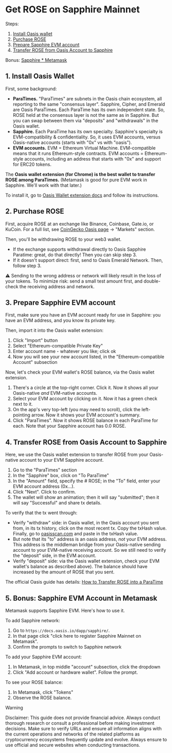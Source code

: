 # Get ROSE on Sapphire Mainnet

Steps:

1. [Install Oasis wallet](#1-install-oasis-wallet)
2. [Purchase ROSE](#2-purchase-rose)
3. [Prepare Sapphire EVM account](#3-prepare-sapphire-evm-account)
4. [Transfer ROSE from Oasis Account to Sapphire](#4-transfer-rose-from-oasis-account-to-sapphire)

Bonus: [Sapphire \* Metamask](#5-bonus-sapphire-evm-account-in-metamask)

## 1. Install Oasis Wallet

First, some background:

- **ParaTimes.** "ParaTimes" are subnets in the Oasis chain ecosystem, all reporting to the same "consensus layer". Sapphire, Cipher, and Emerald are Oasis ParaTimes. Each ParaTime has its own independent state. So, ROSE held at the consensus layer is not the same as in Sapphire. But you can swap between them via "deposits" and "withdrawals" in the Oasis wallet.
- **Sapphire.** Each ParaTime has its own specialty. Sapphire's specialty is EVM-compatibility & confidentiality. So, it uses EVM accounts, versus Oasis-native accounts (starts with "0x" vs with "oasis").
- **EVM accounts.** EVM = Ethereum Virtual Machine. EVM-compatible means that it runs Ethereum-style contracts. EVM accounts = Ethereum-style accounts, including an address that starts with "0x" and support for ERC20 tokens.

The **Oasis wallet extension (for Chrome) is the best wallet to transfer ROSE among ParaTimes.** (Metamask is good for pure EVM work in Sapphire. We'll work with that later.)

To install it, go to [Oasis Wallet extension docs](https://docs.oasis.io/general/manage-tokens/oasis-wallets/browser-extension/#install-the-oasis-wallet-via-chrome-web-store) and follow its instructions.

## 2. Purchase ROSE

First, acquire ROSE at an exchange like Binance, Coinbase, Gate.io, or KuCoin. For a full list, see [CoinGecko Oasis page](https://www.coingecko.com/en/coins/oasis-network) -> "Markets" section.

Then, you'll be withdrawing ROSE to your web3 wallet.

- If the exchange supports withdrawal directly to Oasis Sapphire Paratime: great, do that directly! Then you can skip step 3.
- If it doesn't support direct: first, send to Oasis Emerald Network. Then, follow step 3.

⚠️ Sending to the wrong address or network will likely result in the loss of your tokens. To minimize risk: send a small test amount first, and double-check the receiving address and network.

## 3. Prepare Sapphire EVM account

First, make sure you have an EVM account ready for use in Sapphire: you have an EVM address, and you know its private key.

Then, import it into the Oasis wallet extension:

1. Click "Import" button
2. Select "Ethereum-compatible Private Key"
3. Enter account name - whatever you like; click ok
4. Now you will see your new account listed, in the "Ethereum-compatible Account" subsection

Now, let's check your EVM wallet's ROSE balance, via the Oasis wallet extension.

1. There's a circle at the top-right corner. Click it. Now it shows all your Oasis-native _and_ EVM-native accounts.
2. Select your EVM account by clicking on it. Now it has a green check next to it.
3. On the app's very top-left (you may need to scroll), click the left-pointing arrow. Now it shows your EVM account's summary.
4. Click "ParaTimes". Now it shows ROSE balance in each ParaTime for each. Note that your Sapphire account has 0.0 ROSE.

## 4. Transfer ROSE from Oasis Account to Sapphire

Here, we use the Oasis wallet extension to transfer ROSE from your Oasis-native account to your EVM Sapphire account.

1. Go to the "ParaTimes" section
2. In the "Sapphire" box, click on "To ParaTime"
3. In the "Amount" field, specify the # ROSE; in the "To" field, enter your EVM account address (0x...).
4. Click "Next". Click to confirm.
5. The wallet will show an animation; then it will say "submitted"; then it will say "Successful" and share tx details.

To verify that the tx went through:

- Verify "withdraw" side: in Oasis wallet, in the Oasis account you sent from, in its tx history, click on the most recent tx. Copy the txHash value. Finally, go to [oasisscan.com](https://www.oasisscan.com/) and paste in the txHash value.
- But note that its "to" address is an oasis address, _not_ your EVM address. This address is the middleman bridge from your Oasis-native sending account to your EVM-native receiving account. So we still need to verify the "deposit" side, in the EVM account.
- Verify "deposit" side: via the Oasis wallet extension, check your EVM wallet's balance as described above). The balance should have increased by the amount of ROSE that you sent.

The official Oasis guide has details: [How to Transfer ROSE into a ParaTime](https://docs.oasis.io/general/manage-tokens/how-to-transfer-rose-into-paratime)

## 5. Bonus: Sapphire EVM Account in Metamask

Metamask supports Sapphire EVM. Here's how to use it.

To add Sapphire network:

1. Go to `https://docs.oasis.io/dapp/sapphire/`.
2. In that page click "click here to register Sapphire Mainnet on Metamask".
3. Confirm the prompts to switch to Sapphire network

To add your Sapphire EVM account:

1. In Metamask, in top middle "account" subsection, click the dropdown
2. Click "Add account or hardware wallet". Follow the prompt.

To see your ROSE balance:

1. In Metamask, click "Tokens"
2. Observe the ROSE balance.

> [!WARNING]
> Disclaimer: This guide does not provide financial advice. Always conduct thorough research or consult a professional before making investment decisions. Make sure to verify URLs and ensure all information aligns with the current operations and networks of the related platforms as cryptocurrency ecosystems frequently update and evolve. Always ensure to use official and secure websites when conducting transactions.
